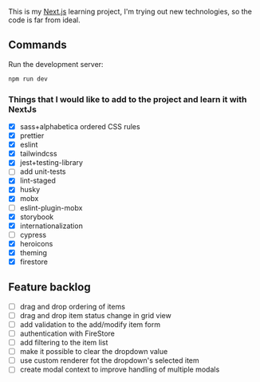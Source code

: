 This is my [Next.js](https://nextjs.org/) learning project, I'm trying out new technologies, so the code is far from ideal.

## Commands

Run the development server:

```bash
npm run dev
```

### Things that I would like to add to the project and learn it with NextJs

- [x] sass+alphabetica ordered CSS rules
- [x] prettier
- [x] eslint
- [x] tailwindcss
- [x] jest+testing-library
- [ ] add unit-tests
- [x] lint-staged
- [x] husky
- [x] mobx
- [ ] eslint-plugin-mobx
- [x] storybook
- [x] internationalization
- [ ] cypress
- [x] heroicons
- [x] theming
- [x] firestore

## Feature backlog

- [ ] drag and drop ordering of items
- [ ] drag and drop item status change in grid view
- [ ] add validation to the add/modify item form
- [ ] authentication with FireStore
- [ ] add filtering to the item list
- [ ] make it possible to clear the dropdown value
- [ ] use custom renderer fot the dropdown's selected item
- [ ] create modal context to improve handling of multiple modals
